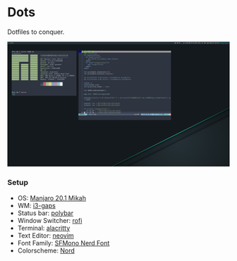 # Dots
Dotfiles to conquer.

![fullscreen](images/fullscreen.png)

### Setup
- OS: [Manjaro 20.1 Mikah](https://manjaro.org/)
- WM: [i3-gaps](https://github.com/Airblader/i3)
- Status bar: [polybar](https://github.com/polybar/polybar)
- Window Switcher: [rofi](https://github.com/davatorium/rofi)
- Terminal: [alacritty](https://github.com/alacritty/alacritty)
- Text Editor: [neovim](https://neovim.io/)
- Font Family: [SFMono Nerd Font](https://github.com/bodetaima/dots/tree/master/fonts)
- Colorscheme: [Nord](https://www.nordtheme.com/)
